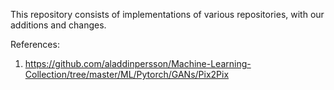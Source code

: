 This repository consists of implementations of various repositories, with our additions and changes.

References:
1. https://github.com/aladdinpersson/Machine-Learning-Collection/tree/master/ML/Pytorch/GANs/Pix2Pix
